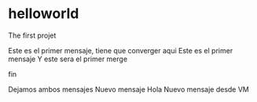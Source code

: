 # helloworld
The first projet

Este es el primer mensaje, tiene que converger aqui
Este es el primer mensaje Y este sera el primer merge 

fin

Dejamos ambos mensajes
Nuevo mensaje Hola
Nuevo mensaje desde VM



